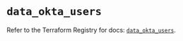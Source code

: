 # `data_okta_users`

Refer to the Terraform Registry for docs: [`data_okta_users`](https://registry.terraform.io/providers/okta/okta/4.18.0/docs/data-sources/users).
